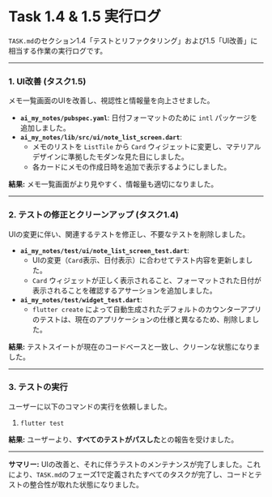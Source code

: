 # Task 1.4 & 1.5 実行ログ

`TASK.md`のセクション1.4「テストとリファクタリング」および1.5「UI改善」に相当する作業の実行ログです。

---

### 1. UI改善 (タスク1.5)

メモ一覧画面のUIを改善し、視認性と情報量を向上させました。

-   **`ai_my_notes/pubspec.yaml`**: 日付フォーマットのために `intl` パッケージを追加しました。
-   **`ai_my_notes/lib/src/ui/note_list_screen.dart`**: 
    -   メモのリストを `ListTile` から `Card` ウィジェットに変更し、マテリアルデザインに準拠したモダンな見た目にしました。
    -   各カードにメモの作成日時を追加で表示するようにしました。

**結果:** メモ一覧画面がより見やすく、情報量も適切になりました。

---

### 2. テストの修正とクリーンアップ (タスク1.4)

UIの変更に伴い、関連するテストを修正し、不要なテストを削除しました。

-   **`ai_my_notes/test/ui/note_list_screen_test.dart`**: 
    -   UIの変更（`Card`表示、日付表示）に合わせてテスト内容を更新しました。
    -   `Card` ウィジェットが正しく表示されること、フォーマットされた日付が表示されることを確認するアサーションを追加しました。
-   **`ai_my_notes/test/widget_test.dart`**: 
    -   `flutter create` によって自動生成されたデフォルトのカウンターアプリのテストは、現在のアプリケーションの仕様と異なるため、削除しました。

**結果:** テストスイートが現在のコードベースと一致し、クリーンな状態になりました。

---

### 3. テストの実行

ユーザーに以下のコマンドの実行を依頼しました。

1.  `flutter test`

**結果:** ユーザーより、**すべてのテストがパスした**との報告を受けました。

---

**サマリー:**
UIの改善と、それに伴うテストのメンテナンスが完了しました。これにより、`TASK.md`のフェーズ1で定義されたすべてのタスクが完了し、コードとテストの整合性が取れた状態になりました。
